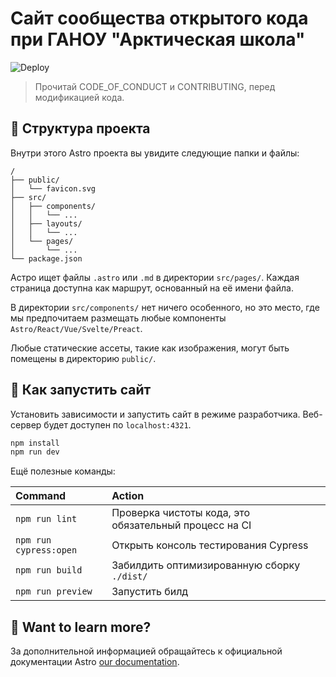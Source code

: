 # Сайт сообщества открытого кода при ГАНОУ "Арктическая школа"

![Deploy](https://github.com/arctic-school/arctic-school.github.io/actions/workflows/deploy.yml/badge.svg)

> Прочитай CODE_OF_CONDUCT и CONTRIBUTING, перед модификацией кода.

## 🚀 Структура проекта

Внутри этого Astro проекта вы увидите следующие папки и файлы:

```text
/
├── public/
│   └── favicon.svg
├── src/
│   ├── components/
│   │   └── ...
│   ├── layouts/
│   │   └── ...
│   └── pages/
│       └── ...
└── package.json
```

Астро ищет файлы `.astro` или `.md` в директории `src/pages/`. Каждая страница доступна как маршрут, основанный на её имени файла.

В директории `src/components/` нет ничего особенного, но это место, где мы предпочитаем размещать любые компоненты `Astro/React/Vue/Svelte/Preact`.

Любые статические ассеты, такие как изображения, могут быть помещены в директорию `public/`.

## 🧞 Как запустить сайт

Установить зависимости и запустить сайт в режиме разработчика. Веб-сервер будет доступен по `localhost:4321`.

```sh
npm install
npm run dev
```

Ещё полезные команды:

| Command                | Action                                                |
| :--------------------- | :---------------------------------------------------- |
| `npm run lint`         | Проверка чистоты кода, это обязательный процесс на CI |
| `npm run cypress:open` | Открыть консоль тестирования Cypress                  |
| `npm run build`        | Забилдить оптимизированную сборку `./dist/`           |
| `npm run preview`      | Запустить билд                                        |

## 👀 Want to learn more?

За дополнительной информацией обращайтесь к официальной документации Astro [our documentation](https://docs.astro.build).
